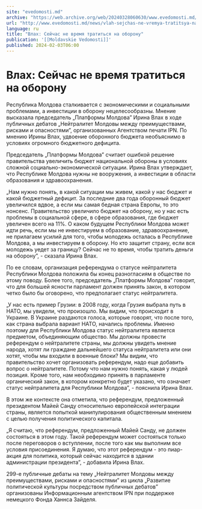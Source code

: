 ```yaml
---
site: "evedomosti.md"
archive: "https://web.archive.org/web/20240328060630/www.evedomosti.md/news/vlah-sejchas-ne-vremya-tratitsya-na-oboronu"
url: "http://www.evedomosti.md/news/vlah-sejchas-ne-vremya-tratitsya-na-oboronu"
language: ru
title: "Влах: Сейчас не время тратиться на оборону"
publication: '[[Moldavskie Vedomosti]]'
published: 2024-02-03T06:00
---
```


# Влах: Сейчас не время тратиться на оборону

Республика Молдова сталкивается с экономическими и социальными проблемами, а инвестиции в оборону нецелесообразны. Мнение высказала председатель „Платформы Молдова” Ирина Влах в ходе публичных дебатов „Нейтралитет Молдовы между преимуществами, рисками и опасностями”, организованных Агентством печати IPN. По мнению Ирины Влах, удвоение оборонного бюджета необъяснимо в условиях огромного бюджетного дефицита.

Председатель „Платформы Молдова” считает ошибкой решение правительства увеличить бюджет национальной обороны в условиях сложной социально-экономической ситуации. Ирина Влах утверждает, что Республике Молдова нужны не вооружения, а инвестиции в области образования и здравоохранения.

„Нам нужно понять, в какой ситуации мы живем, какой у нас бюджет и какой бюджетный дефицит. За последние два года оборонный бюджет увеличился вдвое, а если мы самая бедная страна Европы, то это нонсенс. Правительство увеличило бюджет на оборону, но у нас есть проблемы в социальной сфере, в сфере образования, где бюджет увеличен всего на 11%. О каком будущем Республики Молдова может идти речь, если мы не инвестируем в образование, здравоохранение, не прилагаем усилий для того, чтобы молодежь осталась в Республике Молдова, а мы инвестируем в оборону. Но кто защитит страну, если вся молодежь уедет за границу? Сейчас не то время, чтобы тратить деньги на оборону”, - сказала Ирина Влах.

По ее словам, организация референдума о статусе нейтралитета Республики Молдова положила бы конец разногласиям в обществе по этому поводу. Более того, председатель „Платформы Молдова” говорит, что для большей ясности парламент должен принять закон, в котором четко было бы оговорено, что предполагает статус нейтралитета.

„У нас есть пример Грузии: в 2008 году, когда Грузия выбрала путь в НАТО, мы увидели, что произошло. Мы видим, что происходит в Украине. В Украине раздаются голоса, которые говорят, что после того, как страна выбрала вариант НАТО, начались проблемы. Именно поэтому для Республики Молдова статус нейтралитета является предметом, объединяющим общество. Мы должны провести референдум о нейтралитете страны, мы должны увидеть мнение народа, хотят ли граждане дальнейшего статуса нейтралитета или они хотят, чтобы мы входили в военные блоки? Мы видим, что правительство хочет организовать референдум, надо еще добавить вопрос о нейтралитете. Потому что нам нужно понять, какая у людей позиция. Кроме того, нам необходимо принять в парламенте органический закон, в котором конкретно будет указано, что означает статус нейтралитета для Республики Молдова”, - пояснила Ирина Влах.

В этом же контексте она отметила, что референдум, предложенный президентом Майей Санду относительно европейской интеграции страны, является попыткой манипулирования общественным мнением с целью получения политического капитала.

„Я считаю, что референдум, предложенный Майей Санду, не должен состояться в этом году. Такой референдум может состояться только после переговоров о вступлении, после того как мы выполним все условия присоединения. Я думаю, что этот референдум - это пиар-акция для политика, который сейчас находится в здании администрации президента”, - добавила Ирина Влах.

299-е публичные дебаты на тему „Нейтралитет Молдовы между преимуществами, рисками и опасностями” из цикла „Развитие политической культуры посредством публичных дебатов” организованы Информационным агентством IPN при поддержке немецкого Фонда Ханнса Зайделя.